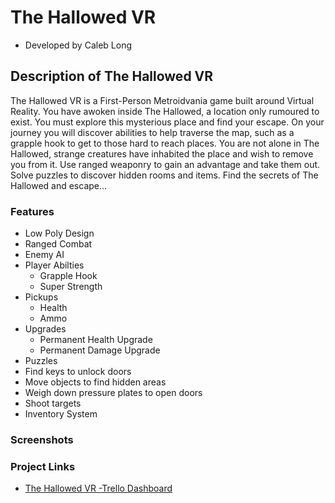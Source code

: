 # The Hallowed VR
* Developed by Caleb Long

## Description of The Hallowed VR
The Hallowed VR is a First-Person Metroidvania game built around Virtual Reality. You have awoken inside The Hallowed, a location only rumoured to exist. You must explore this mysterious place and find your escape. On your journey you will discover abilities to help traverse the map, such as a grapple hook to get to those hard to reach places. You are not alone in The Hallowed, strange creatures have inhabited the place and wish to remove you from it. Use ranged weaponry to gain an advantage and take them out. Solve puzzles to discover hidden rooms and items. Find the secrets of The Hallowed and escape...

### Features
* Low Poly Design
* Ranged Combat
* Enemy AI
* Player Abilties
  * Grapple Hook
  * Super Strength
* Pickups
  * Health
  * Ammo
* Upgrades
  * Permanent Health Upgrade
  * Permanent Damage Upgrade
 * Puzzles
  * Find keys to unlock doors
  * Move objects to find hidden areas
  * Weigh down pressure plates to open doors
  * Shoot targets
* Inventory System 

### Screenshots

### Project Links
* [The Hallowed VR -Trello Dashboard](https://trello.com/invite/b/nVSZLB24/4b36d8a3d04c71445741f6ed38fb5635/hallowed-dungeon-vr)
